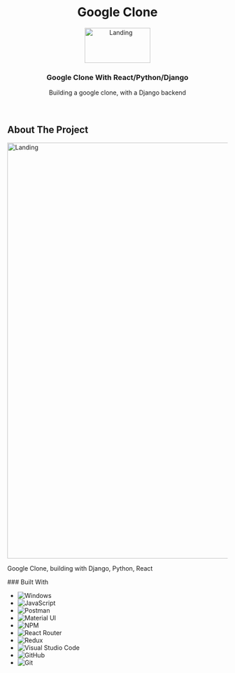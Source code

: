 <h1 align="center">Google Clone</h1>
<p id="top" align="center">
      <img  alt="Landing" src="https://user-images.githubusercontent.com/84526474/135876049-4e65febc-3299-45c9-bdf3-f8b2f9a562ce.PNG"
  alt="Logo" width="150" height="80"/> 
  </a>
  
  <h3 align="center">Google Clone With React/Python/Django  </h3>

  <p align="center">
   Building a google clone, with a Django backend
    <br />
   <!-- *********** -->
    <br />
    <br />





<!-- ABOUT THE PROJECT -->
## About The Project

<img width="949" alt="Landing" src="https://user-images.githubusercontent.com/84526474/135876213-30c918a4-1069-4fb0-a892-bcddfc517755.PNG">






<p>
Google Clone, building with Django, Python, React
</p>
### Built With
<div id="built-with"></div>

* ![Windows](https://img.shields.io/badge/Windows-0078D6?style=for-the-badge&logo=windows&logoColor=white)
* ![JavaScript](https://img.shields.io/badge/javascript-%23323330.svg?style=for-the-badge&logo=javascript&logoColor=%23F7DF1E)
* ![Postman](https://img.shields.io/badge/Postman-FF6C37?style=for-the-badge&logo=postman&logoColor=white)
* ![Material UI](https://img.shields.io/badge/materialui-%230081CB.svg?style=for-the-badge&logo=material-ui&logoColor=white)
* ![NPM](https://img.shields.io/badge/NPM-%23000000.svg?style=for-the-badge&logo=npm&logoColor=white)
* ![React Router](https://img.shields.io/badge/React_Router-CA4245?style=for-the-badge&logo=react-router&logoColor=white)
* ![Redux](https://img.shields.io/badge/redux-%23593d88.svg?style=for-the-badge&logo=redux&logoColor=white)
* ![Visual Studio Code](https://img.shields.io/badge/Visual%20Studio%20Code-0078d7.svg?style=for-the-badge&logo=visual-studio-code&logoColor=white)
* ![GitHub](https://img.shields.io/badge/github-%23121011.svg?style=for-the-badge&logo=github&logoColor=white)
* ![Git](https://img.shields.io/badge/git-%23F05033.svg?style=for-the-badge&logo=git&logoColor=white)
